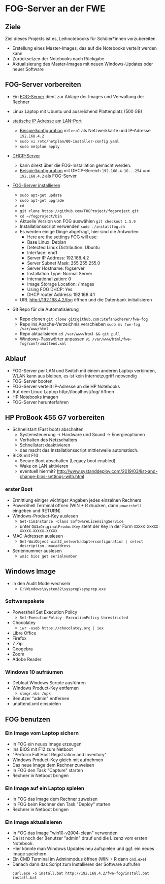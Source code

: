 # FOG-Server an der FWE

## Ziele

Ziel dieses Projekts ist es, Leihnotebooks für Schüler*innen vorzubereiten.

- Erstellung eines Master-Images, das auf die Notebooks verteilt werden kann
- Zurücksetzen der Notebooks nach Rückgabe
- Aktualisierung des Master-Images mit neuen Windows-Updates oder neuer Software

## FOG-Server vorbereiten

- Ein [FOG-Server](https://fogproject.org/) dient zur Ablage der Images und Verwaltung der Rechner
- Linux Laptop mit Ubuntu und ausreichend Plattenplatz (500 GB)

- [statische IP Adresse am LAN-Port](https://www.howtoforge.com/linux-basics-set-a-static-ip-on-ubuntu)
  - [Beispielkonfiguration](server/etc/netplan/00-installer-config.yaml) mit `eno1` als Netzwerkkarte und IP-Adresse `192.168.4.2`
  - `sudo vi /etc/netplan/00-installer-config.yaml`
  - `sudo netplan apply`

- [DHCP-Server](https://www.techrepublic.com/article/how-to-setup-a-dhcp-server-with-ubuntu-server-18-04/) 
  - kann direkt über die FOG-Installation gemacht werden.
  - [Beispielkonfiguration](server/etc/dhcp/dhcpd.conf) mit DHCP-Bereich `192.168.4.10...254` und `192.168.4.2` als FOG-Server

- [FOG-Server installieren](https://schulnetz.alp.dillingen.de/materialien/Fog.pdf)
  - `sudo apt-get update`
  - `sudo apt-get upgrade`
  - `cd`
  - `git clone https://github.com/FOGProject/fogproject.git`
  - `cd ~/fogproject/bin`
  - Aktuelle Version von FOG auswählen
    `git checkout 1.5.9`
  - Installationsscript verwenden
    `sudo ./installfog.sh`
  - Es werden einige Dinge abgefragt, hier sind die Antworten
    * Here are the settings FOG will use:
    * Base Linux: Debian
    * Detected Linux Distribution: Ubuntu
    * Interface: eno1
    * Server IP Address: 192.168.4.2
    * Server Subnet Mask: 255.255.255.0
    * Server Hostname: fogserver
    * Installation Type: Normal Server
    * Internationalization: 0
    * Image Storage Location: /images
    * Using FOG DHCP: Yes
    * DHCP router Address: 192.168.4.1
  - URL http://192.168.4.2/fog öffnen und die Datenbank initialisieren

- Git Repo für die Automatisierung
  - Repo clonen
    `git clone git@github.com:StefanScherer/fwe-fog`
  - Repo ins Apache-Verzeichnis verschieben
    `sudo mv fwe-fog /var/www/html`
  - Repo aktualisieren
    `cd /var/www/html && git pull`
  - Windows-Passwörter anpassen
    `vi /var/www/html/fwe-fog/conf/unattend.xml`

## Ablauf

- FOG-Server per LAN und Switch mit einem anderen Laptop verbinden, WLAN kann aus bleiben, es ist kein Internetzugriff notwendig
- FOG-Server booten
- FOG-Server verteilt IP-Adresse an die HP Notebooks
- Auf dem Linux-Laptop http://localhost/fog/ öffnen
- HP Notebooks imagen
- FOG-Server herunterfahren

## HP ProBook 455 G7 vorbereiten

- Schnellstart (Fast boot) abschalten
  - Systemsteuerung -> Hardware und Sound -> Energieoptionen
  - Verhalten des Netzschalters
  - Schnellstart deaktivieren
  - das macht das Installationsscript mittlerweile automatisch.
- BIOS mit F10
  - Secure Boot abschalten (Legacy boot enabled)
  - Wake on LAN aktivieren
  - eventuell hiermit? http://www.systanddeploy.com/2019/03/list-and-change-bios-settings-with.html

### erster Boot

- Ermittlung einiger wichtiger Angaben jedes einzelnen Rechners
- PowerShell Terminal öffnen (WIN + R drücken, dann `powershell` eingeben und RETURN)
- Windows-Product-Key auslesen
  - `Get-CimInstance -Class SoftwareLicensingService`
  - unter `OA3xOriginalProductKey` steht der Key in der Form `XXXXX-XXXXX-XXXXX-XXXXX-XXXXX`
- MAC-Adressen auslesen
  - `Get-WmiObject win32_networkadapterconfiguration | select description, macaddress`
- Seriennummer auslesen
  - `wmic bios get serialnumber`

## Windows Image

- in den Audit Mode wechseln
  - `C:\Windows\system32\sysprep\sysprep.exe`

### Softwarepakete

- Powershell Set Execution Policy
  - `Set-ExecutionPolicy -ExecutionPolicy Unrestricted`
- Chocolatey
  - `iwr -useb https://chocolatey.org | iex`
- Libre Office
- Firefox
- 7 Zip
- Geogebra
- Zoom
- Adobe Reader

### Windows 10 aufräumen

- Debloat Windows Scripte ausführen
- Windows Product-Key entfernen
  - `slmgr.vbs /upk`
- Benutzer "admin" entfernen
- unattend.xml einspielen

## FOG benutzen

### Ein Image vom Laptop sichern

- In FOG ein neues Image erzeugen
- Ins BIOS mit F12 zum Netboot
- "Perform Full Host Registration and Inventory"
- Windows Product-Key gleich mit aufnehmen
- Das neue Image dem Rechner zuweisen
- In FOG den Task "Capture" starten
- Rechner in Netboot bringen

### Ein Image auf ein Laptop spielen

- In FOG das Image dem Rechner zuweisen
- In FOG beim Rechner den Task "Deploy" starten
- Rechner in Netboot bringen

### Ein Image aktualisieren

- In FOG das Image "win10-v2004-clean" verwenden
- Da ist noch der Benutzer "admin" drauf und die Lizenz vom ersten Notebook.
- Hier könnte man Windows Updates neu aufspielen und ggf. ein neues Image speichern.
- Ein CMD Terminal im Adminmodus öffnen (WIN + R dann `cmd.exe`)
- Danach dann das Script zum Installieren der Software aufrufen
  ```
  curl.exe -o install.bat http://192.168.4.2/fwe-fog/install.bat
  install.bat
  ```
